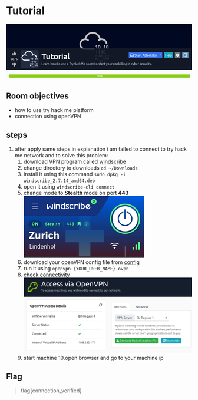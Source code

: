 # Tutorial

![roomBanner](img/getting%20started/roomBanner.png)

## Room objectives

- how to use try hack me platform
- connection using openVPN

## steps

1. after apply same steps in explanation i am failed to connect to try hack me network and to solve this problem:
   1. download VPN program called [windscribe](https://deploy.totallyacdn.com/desktop-apps/2.8.6/windscribe_2.8.6_amd64.deb)
   2. change directory to downloads `cd ~/Downloads`
   3. install it using this command
   `sudo dpkg -i windscribe_2.7.14_amd64.deb`
   4. open it using `windscribe-cli connect`
   5. change mode to **Stealth** mode on port **443**
   ![VPN](img/getting%20started/VPN.png)
   6. download your openVPN config file from [config](https://tryhackme.com/access)
   7. run it using `openvpn {YOUR_USER_NAME}.ovpn`
   8. check [connectivity](https://tryhackme.com/access)
   ![connectivity](img/getting%20started/connectivity.png)
   9. start machine
   10.open browser and go to your machine ip

## Flag

>flag{connection_verified}
